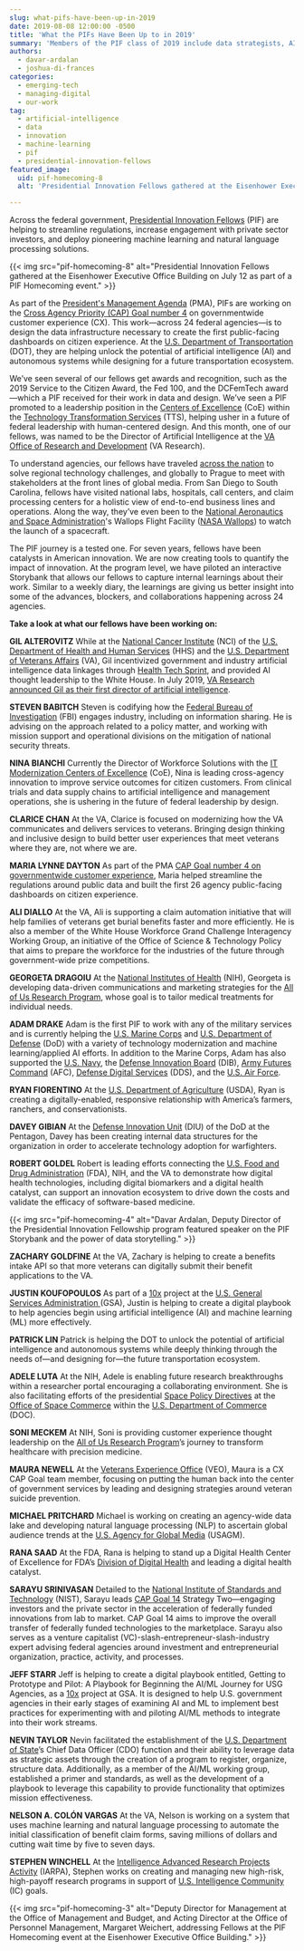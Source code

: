 ```yaml
---
slug: what-pifs-have-been-up-in-2019
date: 2019-08-08 12:00:00 -0500
title: 'What the PIFs Have Been Up to in 2019'
summary: 'Members of the PIF class of 2019 include data strategists, AI specialists, venture capitalists, and neuroscientists&#46; See what they’ve been up to this year&#46;'
authors: 
  - davar-ardalan
  - joshua-di-frances
categories: 
  - emerging-tech
  - managing-digital
  - our-work
tag: 
  - artificial-intelligence
  - data
  - innovation
  - machine-learning
  - pif
  - presidential-innovation-fellows
featured_image: 
  uid: pif-homecoming-8
  alt: 'Presidential Innovation Fellows gathered at the Eisenhower Executive Office Building on July 12 as part of a PIF Homecoming event&#46;'

---
```


Across the federal government, [Presidential Innovation Fellows](https://www.presidentialinnovationfellows.gov/) (PIF) are helping to streamline regulations, increase engagement with private sector investors, and deploy pioneering machine learning and natural language processing solutions. 

{{< img src="pif-homecoming-8" alt="Presidential Innovation Fellows gathered at the Eisenhower Executive Office Building on July 12 as part of a PIF Homecoming event." >}}

As part of the [President's Management Agenda](https://www.performance.gov/PMA/PMA.html) (PMA), PIFs are working on the [Cross Agency Priority (CAP) Goal number 4](https://www.performance.gov/CAP/cx/) on governmentwide customer experience (CX). This work—across 24 federal agencies—is to design the data infrastructure necessary to create the first public-facing dashboards on citizen experience. At the [U.S. Department of Transportation](https://www.transportation.gov/) (DOT), they are helping unlock the potential of artificial intelligence (AI) and autonomous systems while designing for a future transportation ecosystem. 

We’ve seen several of our fellows get awards and recognition, such as the 2019 Service to the Citizen Award, the Fed 100, and the DCFemTech award—which a PIF received for their work in data and design. We’ve seen a PIF promoted to a leadership position in the [Centers of Excellence](https://coe.gsa.gov/) (CoE) within the [Technology Transformation Services](https://www.gsa.gov/tts) (TTS), helping usher in a future of federal leadership with human-centered design. And this month, one of our fellows, was named to be the Director of Artificial Intelligence at the [VA Office of Research and Development](https://www.research.va.gov/) (VA Research). 

To understand agencies, our fellows have traveled [across the nation](https://18f.gsa.gov/2019/07/16/on-the-road-to-innovation/) to solve regional technology challenges, and globally to Prague to meet with stakeholders at the front lines of global media. From San Diego to South Carolina, fellows have visited national labs, hospitals, call centers, and claim processing centers for a holistic view of end-to-end business lines and operations. Along the way, they’ve even been to the [National Aeronautics and Space Administration](https://www.nasa.gov/)'s Wallops Flight Facility ([NASA Wallops](https://www.nasa.gov/centers/wallops/home/)) to watch the launch of a spacecraft. 

The PIF journey is a tested one. For seven years, fellows have been catalysts in American innovation. We are now creating tools to quantify the impact of innovation. At the program level, we have piloted an interactive Storybank that allows our fellows to capture internal learnings about their work. Similar to a weekly diary, the learnings are giving us better insight into some of the advances, blockers, and collaborations happening across 24 agencies. 

**Take a look at what our fellows have been working on:** 

**GIL ALTEROVITZ** 
While at the [National Cancer Institute](https://www.cancer.gov/) (NCI) of the [U.S. Department of Health and Human Services](https://www.hhs.gov/) (HHS) and the [U.S. Department of Veterans Affairs](https://www.va.gov) (VA), Gil incentivized government and industry artificial intelligence data linkages through [Health Tech Sprint](https://digital.gov/2018/11/02/health-tech-sprint-aims-at-improving-care-access-experience/), and provided AI thought leadership to the White House. In July 2019, [VA Research announced Gil as their first director of artificial intelligence](https://www.blogs.va.gov/VAntage/63005/va-aims-expand-artificial-intelligence-research/). 

**STEVEN BABITCH** 
Steven is codifying how the [Federal Bureau of Investigation](https://www.fbi.gov/) (FBI) engages industry, including on information sharing. He is advising on the approach related to a policy matter, and working with mission support and operational divisions on the mitigation of national security threats. 

**NINA BIANCHI** 
Currently the Director of Workforce Solutions with the [IT Modernization Centers of Excellence](https://coe.gsa.gov/) (CoE), Nina is leading cross-agency innovation to improve service outcomes for citizen customers. From clinical trials and data supply chains to artificial intelligence and management operations, she is ushering in the future of federal leadership by design. 

**CLARICE CHAN** 
At the VA, Clarice is focused on modernizing how the VA communicates and delivers services to veterans. Bringing design thinking and inclusive design to build better user experiences that meet veterans where they are, not where we are. 

**MARIA LYNNE DAYTON** 
As part of the PMA [CAP Goal number 4 on governmentwide customer experience](https://www.performance.gov/CAP/cx/), Maria helped streamline the regulations around public data and built the first 26 agency public-facing dashboards on citizen experience. 

**ALI DIALLO**
At the VA, Ali is supporting a claim automation initiative that will help families of veterans get burial benefits faster and more efficiently. He is also a member of the White House Workforce Grand Challenge Interagency Working Group, an initiative of the Office of Science & Technology Policy that aims to prepare the workforce for the industries of the future through government-wide prize competitions. 

**GEORGETA DRAGOIU** 
At the [National Institutes of Health](https://www.nih.gov/) (NIH), Georgeta is developing data-driven communications and marketing strategies for the [All of Us Research Program](https://allofus.nih.gov/), whose goal is to tailor medical treatments for individual needs. 

**ADAM DRAKE** 
Adam is the first PIF to work with any of the military services and is currently helping the [U.S. Marine Corps](https://www.marines.mil/) and [U.S. Department of Defense](https://www.defense.gov/) (DoD) with a variety of technology modernization and machine learning/applied AI efforts. In addition to the Marine Corps, Adam has also supported the [U.S. Navy](https://www.navy.mil/), the [Defense Innovation Board](https://innovation.defense.gov/) (DIB), [Army Futures Command](https://www.army.mil/futures) (AFC), [Defense Digital Services](https://www.dds.mil/) (DDS), and the [U.S. Air Force](https://www.af.mil/). 

**RYAN FIORENTINO** 
At the [U.S. Department of Agriculture](https://www.usda.gov/) (USDA), Ryan is creating a digitally-enabled, responsive relationship with America’s farmers, ranchers, and conservationists. 

**DAVEY GIBIAN** 
At the [Defense Innovation Unit](https://www.diu.mil/) (DIU) of the DoD at the Pentagon, Davey has been creating internal data structures for the organization in order to accelerate technology adoption for warfighters. 

**ROBERT GOLDEL** 
Robert is leading efforts connecting the [U.S. Food and Drug Administration](https://www.fda.gov/) (FDA), NIH, and the VA to demonstrate how digital health technologies, including digital biomarkers and a digital health catalyst, can support an innovation ecosystem to drive down the costs and validate the efficacy of software-based medicine. 

{{< img src="pif-homecoming-4" alt="Davar Ardalan, Deputy Director of the Presidential Innovation Fellowship program featured speaker on the PIF Storybank and the power of data storytelling." >}}

**ZACHARY GOLDFINE** 
At the VA, Zachary is helping to create a benefits intake API so that more veterans can digitally submit their benefit applications to the VA. 

**JUSTIN KOUFOPOULOS** 
As part of a [10x](https://digital.gov/2019/07/09/get-to-know-10x/) project at the [U.S. General Services Administration ](https://www.gsa.gov/)(GSA), Justin is helping to create a digital playbook to help agencies begin using artificial intelligence (AI) and machine learning (ML) more effectively. 

**PATRICK LIN** 
Patrick is helping the DOT to unlock the potential of artificial intelligence and autonomous systems while deeply thinking through the needs of—and designing for—the future transportation ecosystem. 

**ADELE LUTA** 
At the NIH, Adele is enabling future research breakthroughs within a researcher portal encouraging a collaborating environment. She is also facilitating efforts of the presidential [Space Policy Directives](https://www.space.commerce.gov/policy/national-space-council-directives/) at the [Office of Space Commerce](https://www.space.commerce.gov/) within the [U.S. Department of Commerce](https://www.commerce.gov/) (DOC). 

**SONI MECKEM** 
At NIH, Soni is providing customer experience thought leadership on the [All of Us Research Program](https://allofus.nih.gov/)’s journey to transform healthcare with precision medicine. 

**MAURA NEWELL** 
At the [Veterans Experience Office](https://www.va.gov/ve/) (VEO), Maura is a CX CAP Goal team member, focusing on putting the human back into the center of government services by leading and designing strategies around veteran suicide prevention. 

**MICHAEL PRITCHARD** 
Michael is working on creating an agency-wide data lake and developing natural language processing (NLP) to ascertain global audience trends at the [U.S. Agency for Global Media](https://www.usagm.gov/) (USAGM). 

**RANA SAAD** 
At the FDA, Rana is helping to stand up a Digital Health Center of Excellence for FDA’s [Division of Digital Health](https://www.fda.gov/about-fda/cdrh-offices/office-strategic-partnerships-and-technology-innovation#ddh) and leading a digital health catalyst. 

**SARAYU SRINIVASAN** 
Detailed to the [National Institute of Standards and Technology](https://www.nist.gov/) (NIST), Sarayu leads [CAP Goal 14](https://www.performance.gov/CAP/lab-to-market/) Strategy Two—engaging investors and the private sector in the acceleration of federally funded innovations from lab to market. CAP Goal 14 aims to improve the overall transfer of federally funded technologies to the marketplace. Sarayu also serves as a venture capitalist (VC)-slash-entrepreneur-slash-industry expert advising federal agencies around investment and entrepreneurial organization, practice, activity, and processes. 

**JEFF STARR** 
Jeff is helping to create a digital playbook entitled, Getting to Prototype and Pilot: A Playbook for Beginning the AI/ML Journey for USG Agencies, as a [10x](https://digital.gov/2019/07/09/get-to-know-10x/) project at GSA. It is designed to help U.S. government agencies in their early stages of examining AI and ML to implement best practices for experimenting with and piloting AI/ML methods to integrate into their work streams. 

**NEVIN TAYLOR** 
Nevin facilitated the establishment of the [U.S. Department of State](https://www.state.gov/)’s Chief Data Officer (CDO) function and their ability to leverage data as strategic assets through the creation of a program to register, organize, structure data. Additionally, as a member of the AI/ML working group, established a primer and standards, as well as the development of a playbook to leverage this capability to provide functionality that optimizes mission effectiveness. 

**NELSON A. COLÓN VARGAS** 
At the VA, Nelson is working on a system that uses machine learning and natural language processing to automate the initial classification of benefit claim forms, saving millions of dollars and cutting wait time by five to seven days. 

**STEPHEN WINCHELL** 
At the [Intelligence Advanced Research Projects Activity](https://www.iarpa.gov/) (IARPA), Stephen works on creating and managing new high-risk, high-payoff research programs in support of [U.S. Intelligence Community](https://www.odni.gov/index.php/what-we-do/members-of-the-ic) (IC) goals. 

{{< img src="pif-homecoming-3" alt="Deputy Director for Management at the Office of Management and Budget, and Acting Director at the Office of Personnel Management, Margaret Weichert, addressing Fellows at the PIF Homecoming event at the Eisenhower Executive Office Building." >}} 
